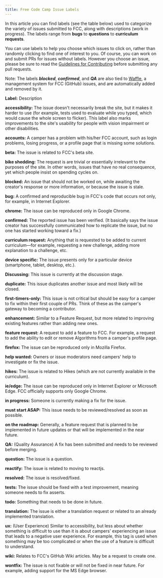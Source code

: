 ```yaml
---
title: Free Code Camp Issue Labels
---
```

In this article you can find labels (see the table below) used to categorize the variety of issues submitted to FCC, along with descriptions (work in progress). The labels range from **bugs** to **questions** to **curriculum requests**.

You can use labels to help you choose which issues to click on, rather than randomly clicking to find one of interest to you. Of course, you can work on and submit PRs for issues without labels. However you choose an issue, please be sure to read the <a href='https://github.com/FreeCodeCamp/FreeCodeCamp/blob/staging/CONTRIBUTING.md' target='_blank' rel='nofollow'>Guidelines for Contributing</a> before submitting any pull requests.

Note: The labels **_blocked_**, **_confirmed_**, and **_QA_** are also tied to <a href='https://waffle.io/freecodecamp/freecodecamp' target='_blank' rel='nofollow'>Waffle</a>, a management system for FCC (GitHub) issues, and are automatically added and removed by it.

**Label:** Description

**accessibility:** The issue doesn't necessarily break the site, but it makes it harder to use (for example, tests used to evaluate while you typed, which would cause the whole screen to flicker). This label also marks improvements to the site's usability for people with vision impairment or other disabilities.

**accounts:** A camper has a problem with his/her FCC account, such as login problems, losing progress, or a profile page that is missing some solutions.

**beta:** The issue is related to FCC's beta site.

**bike shedding:** The request is are trivial or essentially irrelevant to the purposes of the site. In other words, issues that have no real consequence, yet which people insist on spending cycles on.

**blocked:** An issue that should not be worked on, while awaiting the creator's response or more information, or because the issue is stale.

**bug:** A confirmed and reproducible bug in FCC's code that occurs not only, for example, in Internet Explorer.

**chrome:** The issue can be reproduced only in Google Chrome.

**confirmed:** The reported issue has been verified. (It basically says the issue creator has successfully communicated how to replicate the issue, but no one has started working toward a fix.)

**curriculum request:** Anything that is requested to be added to current curriculum—for example, requesting a new challenge, adding more explanation to a challenge, etc.

**device specific:** The issue presents only for a particular device (smartphone, tablet, desktop, etc.).

**Discussing:** This issue is currently at the discussion stage.

**duplicate:** This issue duplicates another issue and most likely will be closed.

**first-timers-only:** This issue is not critical but should be easy for a camper to fix within their first couple of PRs. Think of these as the camper's gateway to becoming a contributor.

**enhancement:** Similar to a Feature Request, but more related to improving existing features rather than adding new ones.

**feature request:** A request to add a feature to FCC. For example, a request to add the ability to edit or remove Algorithms from a camper's profile page.

**firefox:** The issue can be reproduced only in Mozilla Firefox.

**help wanted:** Owners or issue moderators need campers' help to investigate or fix the issue.

**hikes:** The issue is related to Hikes (which are not currently available in the curriculum).

**ie/edge:** The issue can be reproduced only in Internet Explorer or Microsoft Edge. FCC officially supports only Google Chrome.

**in progress:** Someone is currently making a fix for the issue.

**must start ASAP:** This issue needs to be reviewed/resolved as soon as possible.

**on the roadmap:** Generally, a feature request that is planned to be implemented in future updates or that will be implemented in the near future.

**QA:** (Quality Assurance) A fix has been submitted and needs to be reviewed before merging.

**question:** The issue is a question.

**reactify:** The issue is related to moving to reactjs.

**resolved:** The issue is resolved/fixed.

**tests:** The issue should be fixed with a test improvement, meaning someone needs to fix asserts.

**todo:** Something that needs to be done in future.

**translation:** The issue is either a translation request or related to an already implemented translation.

**ux:** (User Experience) Similar to accessibility, but less about whether something is difficult to use than it is about campers' experiencing an issue that leads to a negative user experience. For example, this tag is used when something may be too complicated or when the use of a feature is difficult to understand.

**wiki:** Relates to FCC's GitHub Wiki articles. May be a request to create one.

**wontfix:** The issue is not fixable or will not be fixed in near future. For example, adding support for the MS Edge browser.